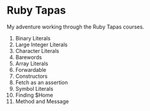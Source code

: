 # Ruby Tapas

My adventure working through the Ruby Tapas courses.

1. Binary Literals
2. Large Integer Literals
3. Character Literals
4. Barewords
5. Array Literals
6. Forwardable
7. Constructors
8. Fetch as an assertion
9. Symbol Literals
10. Finding $Home
11. Method and Message
